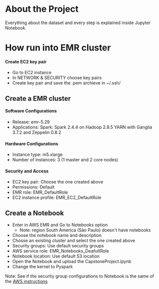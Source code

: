 # About the Project

Everything about the dataset and every step is explained inside Jupyter Notebook.

# How run into EMR cluster

#### Create EC2 key pair
* Go to EC2 instance
* In NETWORK & SECURITY choose key pairs
* Create key pair and save the .pem archieve in ~/.ssh/

## Create a EMR cluster

#### Software Configurations
* Release: emr-5.29
* Applications: Spark: Spark 2.4.4 on Hadoop 2.8.5 YARN with Ganglia 3.7.2 and Zeppelin 0.8.2

#### Hardware Configurations
* Instance type: m5.xlarge
* Number of instances: 3 (1 master and 2 core nodes)

#### Security and Access
* EC2 key pair: Choose the one created above
* Permissions: Default
* EMR role: EMR_DefaultRole
* EC2 instance profile: EMR_EC2_DefaultRole 

## Create a Notebook
* Enter in AWS EMR and Go to Notebooks option
  * Note: region South America (São Paulo) doesn't have notebooks
* Choose the notebook name and description 
* Chosse an existing cluster and select the one created above
* Security groups: Use default security groups
* AWS service role: EMR_Notebooks_DeafultRole
* Notebook location: Use default S3 location
* Open the Notebook and upload the CapstoneProject.ipynb
* Change the kernel to Pyspark

Note: See if the security group configurations to Notebook is the same of the [AWS instructions](https://docs.aws.amazon.com/emr/latest/ManagementGuide/emr-managed-notebooks-security-groups.html)

